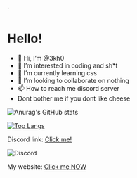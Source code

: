 `<!--- Dont not edit this --->
# Hello!
- 👋 Hi, I’m @3kh0
- 👀 I’m interested in coding and sh*t
- 🌱 I’m currently learning css
- 💞️ I’m looking to collaborate on nothing
- 📫 How to reach me discord server
- Dont bother me if you dont like cheese


![Anurag's GitHub stats](https://github-readme-stats.vercel.app/api?username=3kh0&show_icons=true)

[![Top Langs](https://github-readme-stats.vercel.app/api/top-langs/?username=3kh0&langs_count=8)](https://github.com/anuraghazra/github-readme-stats)



Discord link: [Click me!](https://discord.gg/44yAbMWbHb)

![Discord](https://img.shields.io/discord/840084542332076102?label=Server&logo=discord&logoColor=white&style=flat-square)

My website: [Click me NOW](https://3kh0.github.io/)

<!---
3kh0/3kh0 is a ✨ special ✨ repository because its `README.md` (this file) appears on your GitHub profile.
You can click the Preview link to take a look at your thing
--->
